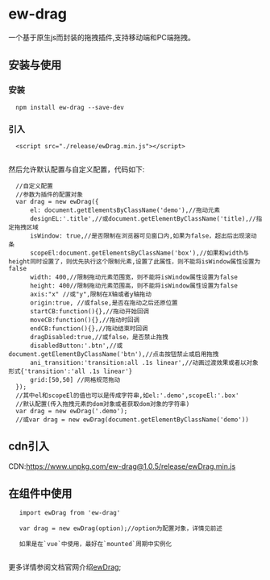 # ew-drag

一个基于原生js而封装的拖拽插件,支持移动端和PC端拖拽。

## 安装与使用

### 安装
```
  npm install ew-drag --save-dev

```
### 引入

```
  <script src="./release/ewDrag.min.js"></script>
  
```

然后允许默认配置与自定义配置，代码如下:

```
  //自定义配置
  //参数为插件的配置对象
  var drag = new ewDrag({
      el: document.getElementsByClassName('demo'),//拖动元素
      designEL:'.title',//或document.getElementByClassName('title),//指定拖拽区域
      isWindow: true,//是否限制在浏览器可见窗口内,如果为false，超出后出现滚动条
      scopeEl:document.getElementsByClassName('box'),//如果和width与height同时设置了，则优先执行这个限制元素,设置了此属性，则不能将isWindow属性设置为false
      width: 400,//限制拖动元素范围宽，则不能将isWindow属性设置为false
      height: 400//限制拖动元素范围高，则不能将isWindow属性设置为false
      axis:"x" //或"y",限制在X轴或者y轴拖动
      origin:true, //或false,是否在拖动之后还原位置
      startCB:function(){},//拖动开始回调
      moveCB:function(){},//拖动时回调
      endCB:function(){},//拖动结束时回调
      dragDisabled:true,//或false，是否禁止拖拽
      disabledButton:'.btn',//或document.getElementByClassName('btn'),//点击按钮禁止或启用拖拽
      ani_transition:'transition:all .1s linear',//动画过渡效果或者以对象形式{'transition':'all .1s linear'}
      grid:[50,50] //网格规范拖动
  });
  //其中el和scopeEl的值也可以是传成字符串,如el:'.demo',scopeEl:'.box'
  //默认配置(传入拖拽元素的dom对象或者获取dom对象的字符串)
  var drag = new ewDrag('.demo');
  //或var drag = new ewDrag(document.getElementByClassName('demo'))

```

## cdn引入

CDN:https://www.unpkg.com/ew-drag@1.0.5/release/ewDrag.min.js

## 在组件中使用

```
   import ewDrag from 'ew-drag'

   var drag = new ewDrag(option);//option为配置对象，详情见前述

   如果是在`vue`中使用，最好在`mounted`周期中实例化
   
```

更多详情参阅文档官网介绍[ewDrag](http://eveningwater.com/ewDrag/);